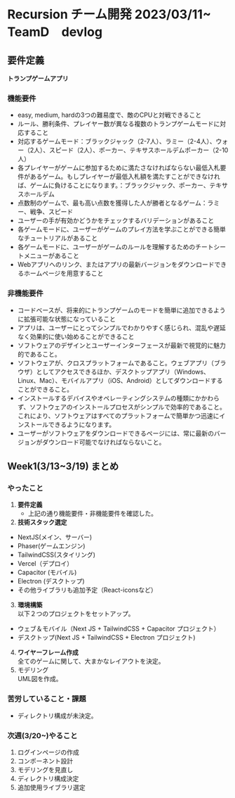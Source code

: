 # Recursion チーム開発 2023/03/11~ TeamD　devlog

## 要件定義
**トランプゲームアプリ**
### 機能要件
* easy, medium, hardの3つの難易度で、敵のCPUと対戦できること
* ルール、勝利条件、プレイヤー数が異なる複数のトランプゲームモードに対応すること
* 対応するゲームモード：ブラックジャック（2-7人）、ラミー（2-4人）、ウォー（2人）、スピード（2人）、ポーカー、テキサスホールデムポーカー（2-10人）
* 各プレイヤーがゲームに参加するために満たさなければならない最低入札要件があるゲーム。もしプレイヤーが最低入札額を満たすことができなければ、ゲームに負けることになります。：ブラックジャック、ポーカー、テキサスホールデム
* 点数制のゲームで、最も高い点数を獲得した人が勝者となるゲーム：ラミー、戦争、スピード
* ユーザーの手が有効かどうかをチェックするバリデーションがあること
* 各ゲームモードに、ユーザーがゲームのプレイ方法を学ぶことができる簡単なチュートリアルがあること　
* 各ゲームモードに、ユーザーがゲームのルールを理解するためのチートシートメニューがあること　
* Webアプリへのリンク、またはアプリの最新バージョンをダウンロードできるホームページを用意すること

### 非機能要件

* コードベースが、将来的にトランプゲームのモードを簡単に追加できるように拡張可能な状態になっていること　
* アプリは、ユーザーにとってシンプルでわかりやすく感じられ、混乱や遅延なく効果的に使い始めることができること　
* ソフトウェアのデザインとユーザーインターフェースが最新で視覚的に魅力的であること。
* ソフトウェアが、クロスプラットフォームであること。ウェブアプリ（ブラウザ）としてアクセスできるほか、デスクトップアプリ（Windows、Linux、Mac）、モバイルアプリ（iOS、Android）としてダウンロードすることができること。
* インストールするデバイスやオペレーティングシステムの種類にかかわらず、ソフトウェアのインストールプロセスがシンプルで効率的であること。これにより、ソフトウェアはすべてのプラットフォームで簡単かつ迅速にインストールできるようになります。
* ユーザーがソフトウェアをダウンロードできるページには、常に最新のバージョンがダウンロード可能でなければならないこと。

## Week1(3/13~3/19) まとめ
### やったこと
1. **要件定義**
   * 上記の通り機能要件・非機能要件を確認した。
2. **技術スタック選定**
   
*  NextJS(メイン、サーバー)
*  Phaser(ゲームエンジン)
* TailwindCSS(スタイリング)
* Vercel（デプロイ）
* Capacitor (モバイル)
* Electron (デスクトップ)
* その他ライブラリも追加予定（React-iconsなど）
 3. **環境構築**  
 以下２つのプロジェクトをセットアップ。
   * ウェブ＆モバイル（Next JS + TailwindCSS + Capacitor プロジェクト）
   * デスクトップ(Next JS + TailwindCSS + Electron プロジェクト)  
4. **ワイヤーフレーム作成**  
   全てのゲームに関して、大まかなレイアウトを決定。
5. モデリング  
   UML図を作成。
### 苦労していること・課題 
* ディレクトリ構成が未決定。
  
### 次週(3/20~)やること　　
1. ログインページの作成
2. コンポーネント設計 
3. モデリングを見直し
4. ディレクトリ構成決定
5. 追加使用ライブラリ選定
